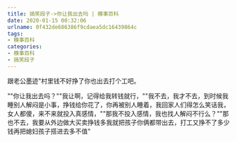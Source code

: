 ```yaml
---
title: 搞笑段子->你让我出去吗 | 糗事百科
date: 2020-01-15 00:32:06
urlname: 0f432de686386f9cdaea5dc16439864c
tags: 
- 糗事百科
categories:
- 糗事百科
- 搞笑段子
---
```

跟老公墨迹"村里钱不好挣了你也出去打个工吧。

""你让我出去吗？""我让啊，记得给我转钱就行，""我不去，我才不去，到时候我睡别人解闷是小事，挣钱给你花了，你再被别人睡着，我回家人们得怎么笑话我，女人都傻，来不来就投入真感情，""那我不投入感情，我也找人解闷不行么？""那也不去，我要从外边做大买卖挣钱多我就把孩子你俩都带出去，打工又挣不了多少钱再把媳妇孩子搭进去多不值"


